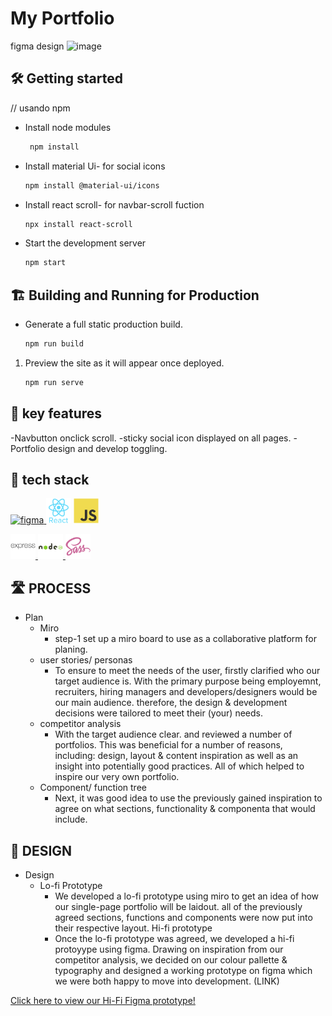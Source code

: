 # My Portfolio


figma design
![image](https://user-images.githubusercontent.com/90926637/179315920-a64042b6-4664-42fd-bfdf-6d445f91b7d6.png)



## :hammer_and_wrench: Getting started
    
  // usando npm  
  
- Install node modules


  ```sh
   npm install
   ```
   
   
   
- Install material Ui- for social icons


  ```sh
  npm install @material-ui/icons 
   ``` 



- Install react scroll-  for navbar-scroll fuction 

   ```sh
   npx install react-scroll
   ```




- Start the development server

   ```sh
   npm start
   ```

## :building_construction: Building and Running for Production

- Generate a full static production build.

   ```sh
   npm run build
   ```

1. Preview the site as it will appear once deployed.

   ```sh
   npm run serve
   ```

## :dart: key features
  -Navbutton onclick scroll.
  -sticky social icon displayed on all pages.
  -Portfolio design and develop toggling.
    
    
## :test_tube: tech stack

<a href="https://www.figma.com/" target="_blank" rel="noreferrer"> <img src="https://www.vectorlogo.zone/logos/figma/figma-icon.svg" alt="figma" width="40" height="40"/> </a> <a href="https://reactjs.org/" target="_blank" rel="noreferrer"> <img src="https://raw.githubusercontent.com/devicons/devicon/master/icons/react/react-original-wordmark.svg" alt="react" width="40" height="40"/></a> <a href="https://developer.mozilla.org/en-US/docs/Web/JavaScript" target="_blank" rel="noreferrer"> <img src="https://raw.githubusercontent.com/devicons/devicon/master/icons/javascript/javascript-original.svg" alt="javascript" width="40" height="40"/> </a> <p align="left"> <a href="https://expressjs.com" target="_blank" rel="noreferrer"> <img src="https://raw.githubusercontent.com/devicons/devicon/master/icons/express/express-original-wordmark.svg" alt="express" width="40" height="40"/> </a><a href="https://nodejs.org" target="_blank" rel="noreferrer"> <img src="https://raw.githubusercontent.com/devicons/devicon/master/icons/nodejs/nodejs-original-wordmark.svg" alt="nodejs" width="40" height="40"/> </a></a> <a href="https://sass-lang.com" target="_blank" rel="noreferrer"> <img src="https://raw.githubusercontent.com/devicons/devicon/master/icons/sass/sass-original.svg" alt="sass" width="40" height="40"/> </a> </p>


## :motorway: PROCESS 
- Plan
    - Miro
        - step-1 set up a miro board to use as a collaborative platform for planing. 
   - user stories/ personas
        - To ensure to meet the needs of the user, firstly clarified who our target audience is. With the primary purpose being employemnt, recruiters, hiring managers and developers/designers would be our main audience. therefore, the design & development decisions were tailored to meet their (your) needs.
   - competitor analysis
        - With the target audience clear. and reviewed a number of portfolios. This was beneficial for a number of reasons, including: design, layout & content inspiration as well as an insight into potentially good practices. All of which helped to inspire our very own portfolio.
    - Component/ function tree
        - Next, it was good idea to use the previously gained inspiration to agree on what sections, functionality & componenta that would include. 
        
## :art: DESIGN
- Design
    - Lo-fi Prototype
        - We developed a lo-fi prototype using miro to get an idea of how our single-page portfolio will be laidout. all of the previously agreed sections, functions and components were now put into their respective layout.
    Hi-fi prototype
        - Once the lo-fi prototype was agreed, we developed a hi-fi protoyype using figma. Drawing on inspiration from our competitor analysis, we decided on our colour pallette & typography and designed a working prototype on figma which we were both happy to move into development. (LINK)
    
    
    
    
  
​[Click here to view our Hi-Fi Figma prototype!](https://www.figma.com/proto/5QBBMysWUA67nxP3YgARbg/Untitled?node-id=21%3A297&scaling=scale-down&page-id=0%3A1&starting-point-node-id=21%3A297&show-proto-sidebar=1)  
    



